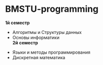 # BMSTU-programming
**1й семестр**
- Алгоритмы и Структуры данных
- Основы информатики  
**2й семестр**
+ Языки и методы программирования
+ Дискретная математика
